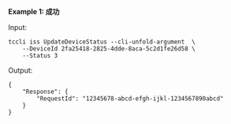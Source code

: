 **Example 1: 成功**

 

Input: 

```
tccli iss UpdateDeviceStatus --cli-unfold-argument  \
    --DeviceId 2fa25418-2825-4dde-8aca-5c2d1fe26d58 \
    --Status 3
```

Output: 
```
{
    "Response": {
        "RequestId": "12345678-abcd-efgh-ijkl-1234567890abcd"
    }
}
```

